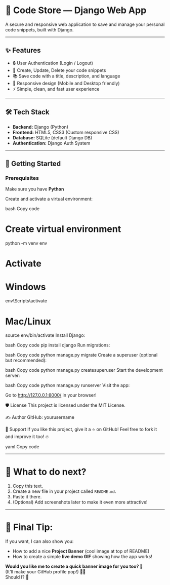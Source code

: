 # 🧩 Code Store — Django Web App

A secure and responsive web application to save and manage your personal code snippets, built with Django.

---

## ✨ Features

- 🔒 User Authentication (Login / Logout)
- 📝 Create, Update, Delete your code snippets
- 📚 Save code with a title, description, and language
- 📱 Responsive design (Mobile and Desktop friendly)
- ⚡ Simple, clean, and fast user experience

---

## 🛠 Tech Stack

- **Backend:** Django (Python)
- **Frontend:** HTML5, CSS3 (Custom responsive CSS)
- **Database:** SQLite (default Django DB)
- **Authentication:** Django Auth System

---

## 🚀 Getting Started

### Prerequisites

Make sure you have **Python**

Create and activate a virtual environment:

bash
Copy code
# Create virtual environment
python -m venv env

# Activate
# Windows
env\Scripts\activate
# Mac/Linux
source env/bin/activate
Install Django:

bash
Copy code
pip install django
Run migrations:

bash
Copy code
python manage.py migrate
Create a superuser (optional but recommended):

bash
Copy code
python manage.py createsuperuser
Start the development server:

bash
Copy code
python manage.py runserver
Visit the app:

Go to http://127.0.0.1:8000/ in your browser!


🛡 License
This project is licensed under the MIT License.

✍️ Author
GitHub: yourusername

🌟 Support
If you like this project, give it a ⭐ on GitHub!
Feel free to fork it and improve it too! 🔥

yaml
Copy code

---

# 🚀 What to do next?
1. Copy this text.
2. Create a new file in your project called `README.md`.
3. Paste it there.
4. (Optional) Add screenshots later to make it even more attractive!

---

# 🎯 Final Tip:

If you want, I can also show you:
- How to add a nice **Project Banner** (cool image at top of README)
- How to create a simple **live demo GIF** showing how the app works!

**Would you like me to create a quick banner image for you too? 🎨**  
(It'll make your GitHub profile pop!) 🚀✨  
Should I? 🎯
